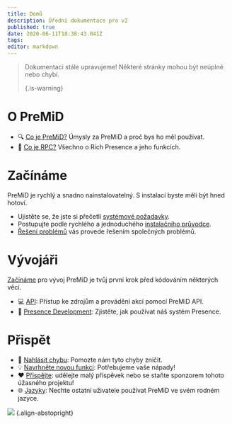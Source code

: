 ```yaml
---
title: Domů
description: Úřední dokumentace pro v2
published: true
date: 2020-06-11T18:38:43.041Z
tags:
editor: markdown
---
```


> Dokumentaci stále upravujeme! Některé stránky mohou být neúplné nebo chybí. 
> 
> {.is-warning}

# O PreMiD
- :mag: [Co je PreMiD?](/about) Úmysly za PreMiD a proč bys ho měl používat.
- :link: [Co je RPC?](https://discordapp.com/rich-presence) Všechno o Rich Presence a jeho funkcích.

# Začínáme

PreMiD je rychlý a snadno nainstalovatelný. S instalací byste měli být hned hotoví.

- Ujistěte se, že jste si přečetli [systémové požadavky](/install/requirements).
- Postupujte podle rychlého a jednoduchého [instalačního průvodce](/install).
- [Řešení problémů](/troubleshooting) vás provede řešením společných problémů.

# Vývojáři

[Začínáme](/dev) pro vývoj PreMiD je tvůj první krok před kódováním některých věcí.

- :computer: [API](/dev/api): Přístup ke zdrojům a provádění akcí pomocí PreMiD API.
- :wrench: [Presence Development](/dev/presence): Zjistěte, jak používat náš systém Presence.

# Přispět
- :bug: [Nahlásit chybu](https://github.com/PreMiD): Pomozte nám tyto chyby zničit.
- :bulb: [Navrhněte novou funkci](https://discord.gg/WvfVZ8T): Potřebujeme vaše nápady!
- :heart: [Přispějte](https://www.patreon.com/Timeraa): udělejte malý příspěvek nebo se staňte sponzorem tohoto úžasného projektu!
- :globe_with_meridians: [Jazyky](https://translate.premid.app): Nechte ostatní uživatele používat PreMiD ve svém rodném jazyce.

![](https://beta.premid.app/img/logo.2b414dc2.gif) {.align-abstopright}